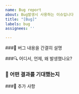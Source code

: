 ```yaml
---
name: Bug report
about: Bug발생시 사용하는 이슈입니다
title: "[Bug]"
labels: bug
assignees: ''

---
```


###:bug: 버그 내용을 간결히 설명

###🔍 어디서, 언제, 왜 발생했나요? <!-- 최대한 자세히 -->

### 🎁 어떤 결과를 기대했는지 <!-- 버그가 없었으면 어떤 결과여야 하는지 -->

###📢 추가 사항<!-- 사진, 영상 등 기타 필요해보이는 자료 첨부 -->
